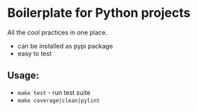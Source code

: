 Boilerplate for Python projects
=====================

All the cool practices in one place.

- can be installed as pypi package
- easy to test

Usage:
------

- `make test` - run test suite
- `make coverage|clean|pylint`